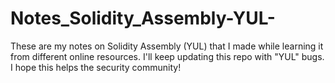 # Notes_Solidity_Assembly-YUL-
These are my notes on Solidity Assembly (YUL) that I made while learning it from different online resources. I'll keep updating this repo with "YUL" bugs. I hope this helps the security community!
